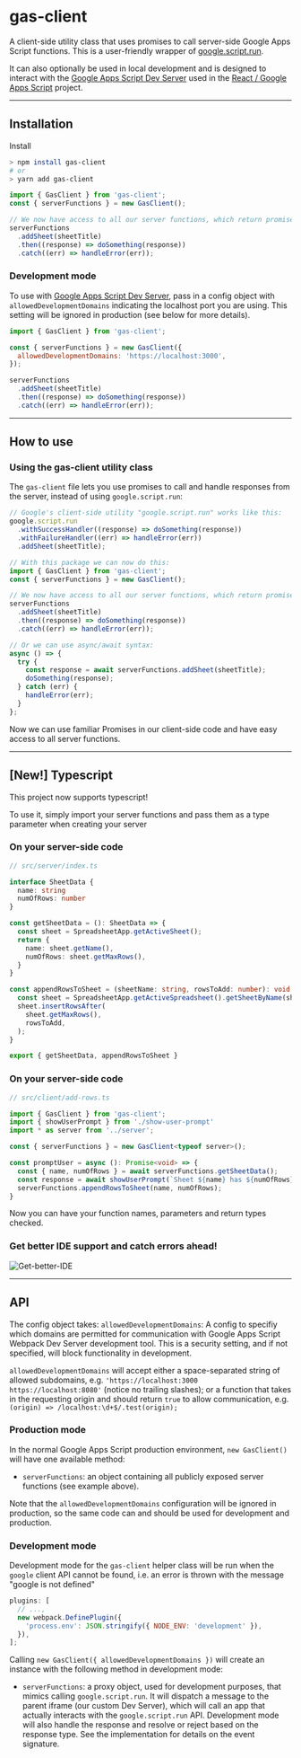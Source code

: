 # gas-client

A client-side utility class that uses promises to call server-side Google Apps Script functions. This is a user-friendly wrapper of [google.script.run](https://developers.google.com/apps-script/guides/html/reference/run).

It can also optionally be used in local development and is designed to interact with the [Google Apps Script Dev Server](https://github.com/enuchi/Google-Apps-Script-Webpack-Dev-Server) used in the [React / Google Apps Script](https://github.com/enuchi/React-Google-Apps-Script) project.

---

## Installation

Install
```bash
> npm install gas-client
# or
> yarn add gas-client
```

```javascript
import { GasClient } from 'gas-client';
const { serverFunctions } = new GasClient();

// We now have access to all our server functions, which return promises
serverFunctions
  .addSheet(sheetTitle)
  .then((response) => doSomething(response))
  .catch((err) => handleError(err));
```

### Development mode

To use with [Google Apps Script Dev Server](https://github.com/enuchi/Google-Apps-Script-Webpack-Dev-Server), pass in a config object with `allowedDevelopmentDomains` indicating the localhost port you are using. This setting will be ignored in production (see below for more details).

```javascript
import { GasClient } from 'gas-client';

const { serverFunctions } = new GasClient({
  allowedDevelopmentDomains: 'https://localhost:3000',
});

serverFunctions
  .addSheet(sheetTitle)
  .then((response) => doSomething(response))
  .catch((err) => handleError(err));
```

---

## How to use

### Using the gas-client utility class

The `gas-client` file lets you use promises to call and handle responses from the server, instead of using `google.script.run`:

```javascript
// Google's client-side utility "google.script.run" works like this:
google.script.run
  .withSuccessHandler((response) => doSomething(response))
  .withFailureHandler((err) => handleError(err))
  .addSheet(sheetTitle);
```

```javascript
// With this package we can now do this:
import { GasClient } from 'gas-client';
const { serverFunctions } = new GasClient();

// We now have access to all our server functions, which return promises
serverFunctions
  .addSheet(sheetTitle)
  .then((response) => doSomething(response))
  .catch((err) => handleError(err));

// Or we can use async/await syntax:
async () => {
  try {
    const response = await serverFunctions.addSheet(sheetTitle);
    doSomething(response);
  } catch (err) {
    handleError(err);
  }
};
```

Now we can use familiar Promises in our client-side code and have easy access to all server functions.

---

## [New!] Typescript

This project now supports typescript!

To use it, simply import your server functions and pass them as a type parameter when creating your server

### On your server-side code
```typescript
// src/server/index.ts

interface SheetData {
  name: string
  numOfRows: number
}

const getSheetData = (): SheetData => {
  const sheet = SpreadsheetApp.getActiveSheet();
  return {
    name: sheet.getName(),
    numOfRows: sheet.getMaxRows(),
  }
}

const appendRowsToSheet = (sheetName: string, rowsToAdd: number): void => {
  const sheet = SpreadsheetApp.getActiveSpreadsheet().getSheetByName(sheetName);
  sheet.insertRowsAfter(
    sheet.getMaxRows(),
    rowsToAdd,
  );
}

export { getSheetData, appendRowsToSheet }
```

### On your server-side code
```typescript
// src/client/add-rows.ts

import { GasClient } from 'gas-client';
import { showUserPrompt } from './show-user-prompt'
import * as server from '../server';

const { serverFunctions } = new GasClient<typeof server>();

const promptUser = async (): Promise<void> => {
  const { name, numOfRows } = await serverFunctions.getSheetData();
  const response = await showUserPrompt(`Sheet ${name} has ${numOfRows} rows. How many would you like to add?`);
  serverFunctions.appendRowsToSheet(name, numOfRows);
}
```

Now you can have your function names, parameters and return types checked.

### Get better IDE support and catch errors ahead!

![Get-better-IDE](https://i.imgur.com/gPmOPqX.gif)

---

## API

The config object takes:
`allowedDevelopmentDomains`: A config to specifiy which domains are permitted for communication with Google Apps Script Webpack Dev Server development tool. This is a security setting, and if not specified, will block functionality in development.

`allowedDevelopmentDomains` will accept either a space-separated string of allowed subdomains, e.g. `'https://localhost:3000 https://localhost:8080'` (notice no trailing slashes); or a function that takes in the requesting origin and should return `true` to allow communication, e.g. `(origin) => /localhost:\d+$/.test(origin);`

### Production mode

In the normal Google Apps Script production environment, `new GasClient()` will have one available method:

- `serverFunctions`: an object containing all publicly exposed server functions (see example above).

Note that the `allowedDevelopmentDomains` configuration will be ignored in production, so the same code can and should be used for development and production.

### Development mode

Development mode for the `gas-client` helper class will be run when the `google` client API cannot be found, i.e. an error is thrown with the message "google is not defined"

   ```javascript
   plugins: [
     // ...,
     new webpack.DefinePlugin({
       'process.env': JSON.stringify({ NODE_ENV: 'development' }),
     }),
   ];
   ```

Calling `new GasClient({ allowedDevelopmentDomains })` will create an instance with the following method in development mode:

- `serverFunctions`: a proxy object, used for development purposes, that mimics calling `google.script.run`. It will dispatch a message to the parent iframe (our custom Dev Server), which will call an app that actually interacts with the `google.script.run` API. Development mode will also handle the response and resolve or reject based on the response type. See the implementation for details on the event signature.
